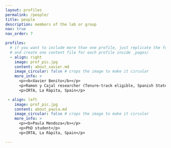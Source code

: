 ```yaml
---
layout: profiles
permalink: /people/
title: people
description: members of the lab or group
nav: true
nav_order: 7

profiles:
  # if you want to include more than one profile, just replicate the following block
  # and create one content file for each profile inside _pages/
  - align: right
    image: prof_pic.jpg
    content: about_xavier.md
    image_circular: false # crops the image to make it circular
    more_info: >
      <p><b>Xavier Benito</b></p>
      <p>Ramon y Cajal researcher (Tenure-track eligible, Spanish State Research Agency)</p>
      <p>IRTA, La Ràpita, Spain</p>

 - align: left
    image: prof_pic.jpg
    content: about_paula.md
    image_circular: false # crops the image to make it circular
    more_info: >
      <p><b>Paula Mendoza</b></p>
      <p>PhD student</p>
      <p>IRTA, La Ràpita, Spain</p>

---
```



